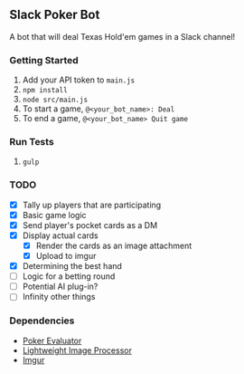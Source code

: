 ## Slack Poker Bot
A bot that will deal Texas Hold'em games in a Slack channel!

### Getting Started
1. Add your API token to `main.js`
1. `npm install`
1. `node src/main.js`
1. To start a game, `@<your_bot_name>: Deal`
1. To end a game, `@<your_bot_name> Quit game`

### Run Tests
1. `gulp`

### TODO
- [x] Tally up players that are participating
- [x] Basic game logic
- [x] Send player's pocket cards as a DM
- [x] Display actual cards
  - [x] Render the cards as an image attachment
  - [x] Upload to imgur
- [x] Determining the best hand
- [ ] Logic for a betting round
- [ ] Potential AI plug-in?
- [ ] Infinity other things

### Dependencies
* [Poker Evaluator](https://github.com/chenosaurus/poker-evaluator)
* [Lightweight Image Processor](https://github.com/EyalAr/lwip)
* [Imgur](https://github.com/kaimallea/node-imgur)
